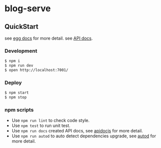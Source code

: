 # blog-serve

## QuickStart

<!-- add docs here for user -->

see [egg docs][egg] for more detail.
see [API docs](https://haitaowang555.github.io/blog-serve/).

### Development

```bash
$ npm i
$ npm run dev
$ open http://localhost:7001/
```

### Deploy

```bash
$ npm start
$ npm stop
```

### npm scripts

- Use `npm run lint` to check code style.
- Use `npm test` to run unit test.
- Use `npm run docs` created API docs, see [apidocjs](http://apidocjs.com/) for more detail.
- Use `npm run autod` to auto detect dependencies upgrade, see [autod](https://www.npmjs.com/package/autod) for more detail.


[egg]: https://eggjs.org
